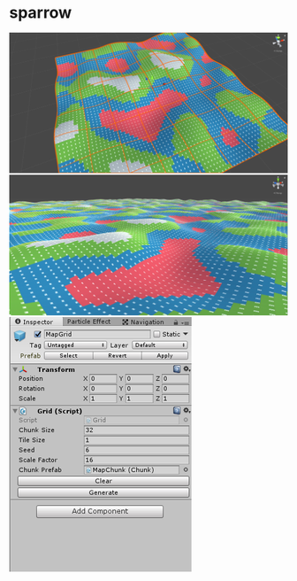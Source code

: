 # sparrow

![](/screenshots/height.PNG)
![](/screenshots/height2.PNG)
![](/screenshots/inspector.PNG)

